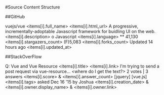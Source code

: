 #Source Content Structure

##GitHub

vuejs/vue <items[i].full_name> <items[i].html_url>
A progressive, incrementally-adoptable Javascript framework for buidling UI on the web. <items[i].description>
o Javascript <items[i].language> ** 41,130 <items[i].stargazers_count> (F)5,083 <items[i].forks_count> Updated 14 hours ago <items[i].updated_at>


##StackOverFlow

Q: Vue and Vue Resource <items[i].title> <items[i].link>
I'm trying to send a post request via vue-resource... <where do I get the text?>
2 votes | 3 answers <items[i].score> & <items[i].answer_count>
[jquery] [vue.js] <items[i].tags>
asked Dec 16 '15 by Joshua <items[i].creation_date> & <items[i].owner.display_name> & <items[i].owner.link>


